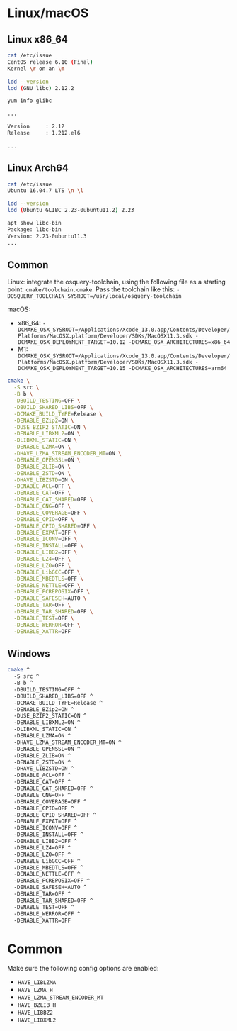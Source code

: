 # Linux/macOS

## Linux x86_64

```bash
cat /etc/issue
CentOS release 6.10 (Final)
Kernel \r on an \m
```

```bash
ldd --version
ldd (GNU libc) 2.12.2
```

```bash
yum info glibc

...

Version     : 2.12
Release     : 1.212.el6

...

```

## Linux Arch64

```bash
cat /etc/issue
Ubuntu 16.04.7 LTS \n \l
```

```bash
ldd --version
ldd (Ubuntu GLIBC 2.23-0ubuntu11.2) 2.23
```

```bash
apt show libc-bin
Package: libc-bin
Version: 2.23-0ubuntu11.3
...

```

## Common

Linux: integrate the osquery-toolchain, using the following file as a starting point: `cmake/toolchain.cmake`. Pass the toolchain like this: `-DOSQUERY_TOOLCHAIN_SYSROOT=/usr/local/osquery-toolchain`

macOS:
 * x86_64: `-DCMAKE_OSX_SYSROOT=/Applications/Xcode_13.0.app/Contents/Developer/Platforms/MacOSX.platform/Developer/SDKs/MacOSX11.3.sdk -DCMAKE_OSX_DEPLOYMENT_TARGET=10.12 -DCMAKE_OSX_ARCHITECTURES=x86_64`
 * M1: `-DCMAKE_OSX_SYSROOT=/Applications/Xcode_13.0.app/Contents/Developer/Platforms/MacOSX.platform/Developer/SDKs/MacOSX11.3.sdk -DCMAKE_OSX_DEPLOYMENT_TARGET=10.15 -DCMAKE_OSX_ARCHITECTURES=arm64`

```sh
cmake \
  -S src \
  -B b \
  -DBUILD_TESTING=OFF \
  -DBUILD_SHARED_LIBS=OFF \
  -DCMAKE_BUILD_TYPE=Release \
  -DENABLE_BZip2=ON \
  -DUSE_BZIP2_STATIC=ON \
  -DENABLE_LIBXML2=ON \
  -DLIBXML_STATIC=ON \
  -DENABLE_LZMA=ON \
  -DHAVE_LZMA_STREAM_ENCODER_MT=ON \
  -DENABLE_OPENSSL=ON \
  -DENABLE_ZLIB=ON \
  -DENABLE_ZSTD=ON \
  -DHAVE_LIBZSTD=ON \
  -DENABLE_ACL=OFF \
  -DENABLE_CAT=OFF \
  -DENABLE_CAT_SHARED=OFF \
  -DENABLE_CNG=OFF \
  -DENABLE_COVERAGE=OFF \
  -DENABLE_CPIO=OFF \
  -DENABLE_CPIO_SHARED=OFF \
  -DENABLE_EXPAT=OFF \
  -DENABLE_ICONV=OFF \
  -DENABLE_INSTALL=OFF \
  -DENABLE_LIBB2=OFF \
  -DENABLE_LZ4=OFF \
  -DENABLE_LZO=OFF \
  -DENABLE_LibGCC=OFF \
  -DENABLE_MBEDTLS=OFF \
  -DENABLE_NETTLE=OFF \
  -DENABLE_PCREPOSIX=OFF \
  -DENABLE_SAFESEH=AUTO \
  -DENABLE_TAR=OFF \
  -DENABLE_TAR_SHARED=OFF \
  -DENABLE_TEST=OFF \
  -DENABLE_WERROR=OFF \
  -DENABLE_XATTR=OFF
```

## Windows

```sh
cmake ^
  -S src ^
  -B b ^
  -DBUILD_TESTING=OFF ^
  -DBUILD_SHARED_LIBS=OFF ^
  -DCMAKE_BUILD_TYPE=Release ^
  -DENABLE_BZip2=ON ^
  -DUSE_BZIP2_STATIC=ON ^
  -DENABLE_LIBXML2=ON ^
  -DLIBXML_STATIC=ON ^
  -DENABLE_LZMA=ON ^
  -DHAVE_LZMA_STREAM_ENCODER_MT=ON ^
  -DENABLE_OPENSSL=ON ^
  -DENABLE_ZLIB=ON ^
  -DENABLE_ZSTD=ON ^
  -DHAVE_LIBZSTD=ON ^
  -DENABLE_ACL=OFF ^
  -DENABLE_CAT=OFF ^
  -DENABLE_CAT_SHARED=OFF ^
  -DENABLE_CNG=OFF ^
  -DENABLE_COVERAGE=OFF ^
  -DENABLE_CPIO=OFF ^
  -DENABLE_CPIO_SHARED=OFF ^
  -DENABLE_EXPAT=OFF ^
  -DENABLE_ICONV=OFF ^
  -DENABLE_INSTALL=OFF ^
  -DENABLE_LIBB2=OFF ^
  -DENABLE_LZ4=OFF ^
  -DENABLE_LZO=OFF ^
  -DENABLE_LibGCC=OFF ^
  -DENABLE_MBEDTLS=OFF ^
  -DENABLE_NETTLE=OFF ^
  -DENABLE_PCREPOSIX=OFF ^
  -DENABLE_SAFESEH=AUTO ^
  -DENABLE_TAR=OFF ^
  -DENABLE_TAR_SHARED=OFF ^
  -DENABLE_TEST=OFF ^
  -DENABLE_WERROR=OFF ^
  -DENABLE_XATTR=OFF
```

# Common
Make sure the following config options are enabled:

- `HAVE_LIBLZMA`
- `HAVE_LZMA_H`
- `HAVE_LZMA_STREAM_ENCODER_MT`
- `HAVE_BZLIB_H`
- `HAVE_LIBBZ2`
- `HAVE_LIBXML2`
